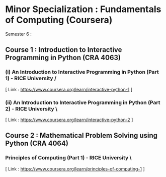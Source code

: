 # Minor Specialization : Fundamentals of Computing (Coursera)

Semester 6 : 

## Course 1 : Introduction to Interactive Programming in Python (CRA 4063)

### (i) An Introduction to Interactive Programming in Python (Part 1) - RICE University /
[ Link : https://www.coursera.org/learn/interactive-python-1 ]

### (ii) An Introduction to Interactive Programming in Python (Part 2) - RICE University \
[ Link : https://www.coursera.org/learn/interactive-python-2 ]

## Course 2 : Mathematical Problem Solving using Python (CRA 4064)

### Principles of Computing (Part 1) - RICE University \
[ Link : https://www.coursera.org/learn/principles-of-computing-1 ]
